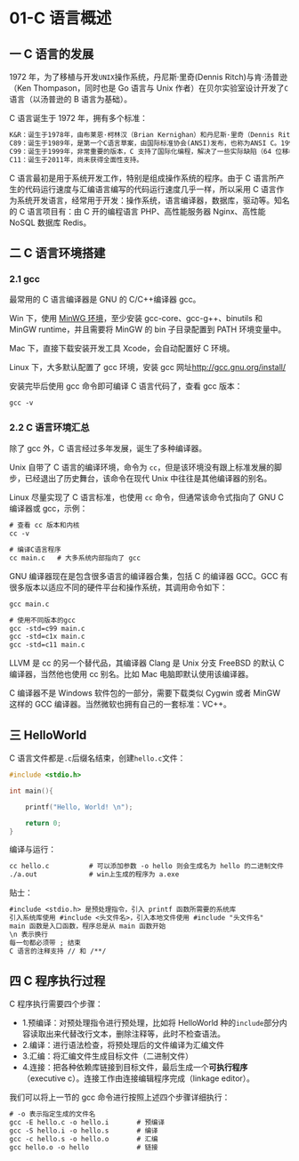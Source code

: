 # 01-C 语言概述

## 一 C 语言的发展

1972 年，为了移植与开发`UNIX`操作系统，丹尼斯·里奇(Dennis Ritch)与肯·汤普逊（Ken Thompason，同时也是 Go 语言与 Unix 作者）在贝尔实验室设计开发了`C`语言（以汤普逊的 B 语言为基础）。

C 语言诞生于 1972 年，拥有多个标准：

```txt
K&R：诞生于1978年，由布莱恩·柯林汉（Brian Kernighan）和丹尼斯·里奇（Dennis Ritchie）制作的第一个C语言公开可用描述。
C89：诞生于1989年，是第一个C语言草案，由国际标准协会(ANSI)发布，也称为ANSI C。1990年，该标准也被国际标准化组织ISO接受，即国标ISP/IEC 9899。
C99：诞生于1999年，非常重要的版本，C 支持了国际化编程，解决了一些实际缺陷（64 位移植），提高了实用性（科学计算），并于2001年、2004年进行了两次技术修正。
C11：诞生于2011年，尚未获得全面性支持。
```

C 语言最初是用于系统开发工作，特别是组成操作系统的程序。由于 C 语言所产生的代码运行速度与汇编语言编写的代码运行速度几乎一样，所以采用 C 语言作为系统开发语言，经常用于开发：操作系统，语言编译器，数据库，驱动等。知名的 C 语言项目有：由 C 开的编程语言 PHP、高性能服务器 Nginx、高性能 NoSQL 数据库 Redis。

## 二 C 语言环境搭建

### 2.1 gcc

最常用的 C 语言编译器是 GNU 的 C/C++编译器 gcc。

Win 下，使用 [MinWG 环境](http://mingw-w64.org/doku.php/download)，至少安装 gcc-core、gcc-g++、binutils 和 MinGW runtime，并且需要将 MinGW 的 bin 子目录配置到 PATH 环境变量中。

Mac 下，直接下载安装开发工具 Xcode，会自动配置好 C 环境。

Linux 下，大多默认配置了 gcc 环境，安装 gcc 网址<http://gcc.gnu.org/install/>

安装完毕后使用 gcc 命令即可编译 C 语言代码了，查看 gcc 版本：

```txt
gcc -v
```

### 2.2 C 语言环境汇总

除了 gcc 外，C 语言经过多年发展，诞生了多种编译器。

Unix 自带了 C 语言的编译环境，命令为 `cc`，但是该环境没有跟上标准发展的脚步，已经退出了历史舞台，该命令在现代 Unix 中往往是其他编译器的别名。

Linux 尽量实现了 C 语言标准，也使用 `cc` 命令，但通常该命令式指向了 GNU C 编译器或 gcc，示例：

```txt
# 查看 cc 版本和内核
cc -v

# 编译C语言程序
cc main.c   # 大多系统内部指向了 gcc
```

GNU 编译器现在是包含很多语言的编译器合集，包括 C 的编译器 GCC。GCC 有很多版本以适应不同的硬件平台和操作系统，其调用命令如下：

```txt
gcc main.c

# 使用不同版本的gcc
gcc -std=c99 main.c
gcc -std=c1x main.c
gcc -std=c11 main.c
```

LLVM 是 cc 的另一个替代品，其编译器 Clang 是 Unix 分支 FreeBSD 的默认 C 编译器，当然他也使用 cc 别名。比如 Mac 电脑即默认使用该编译器。

C 编译器不是 Windows 软件包的一部分，需要下载类似 Cygwin 或者 MinGW 这样的 GCC 编译器。当然微软也拥有自己的一套标准：VC++。

## 三 HelloWorld

C 语言文件都是`.c`后缀名结束，创建`hello.c`文件：

```c++
#include <stdio.h>

int main(){

    printf("Hello, World! \n");

    return 0;
}
```

编译与运行：

```txt
cc hello.c          # 可以添加参数 -o hello 则会生成名为 hello 的二进制文件
./a.out             # win上生成的程序为 a.exe
```

贴士：

```txt
#include <stdio.h> 是预处理指令，引入 printf 函数所需要的系统库
引入系统库使用 #include <头文件名>，引入本地文件使用 #include "头文件名"
main 函数是入口函数，程序总是从 main 函数开始
\n 表示换行
每一句都必须带 ; 结束
C 语言的注释支持 // 和 /**/
```

## 四 C 程序执行过程

C 程序执行需要四个步骤：

- 1.预编译：对预处理指令进行预处理，比如将 HelloWorld 种的`include`部分内容读取出来代替改行文本，删除注释等，此时不检查语法。
- 2.编译：进行语法检查，将预处理后的文件编译为汇编文件
- 3.汇编：将汇编文件生成目标文件（二进制文件）
- 4.连接：把各种依赖库链接到目标文件，最后生成一个**可执行程序**（executive c）。连接工作由连接编辑程序完成（linkage editor）。

我们可以将上一节的 gcc 命令进行按照上述四个步骤详细执行：

```txt
# -o 表示指定生成的文件名
gcc -E hello.c -o hello.i       # 预编译
gcc -S hello.i -o hello.s       # 编译
gcc -c hello.s -o hello.o       # 汇编
gcc hello.o -o hello            # 链接
```
